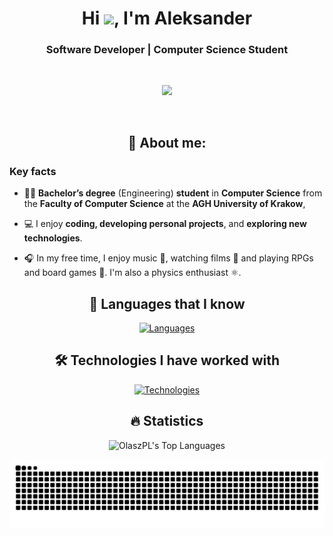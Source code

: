 <div align="center">

# Hi <img src="https://raw.githubusercontent.com/MartinHeinz/MartinHeinz/master/wave.gif" width="30px">, I'm Aleksander

### Software Developer | Computer Science Student

<br>

![](https://komarev.com/ghpvc/?username=OlaszPL&color=brightgreen&style=flat-square&abbreviated=true)

<br>

## 👨 About me:

</div>

### Key facts

- 👨‍🎓 **Bachelor’s degree** (Engineering) **student** in **Computer Science** from the **Faculty of Computer Science** at the **AGH University of Krakow**,

- 💻 I enjoy **coding, developing personal projects**, and **exploring new technologies**.

- 🎧 In my free time, I enjoy music 🎵, watching films 🎥 and playing RPGs and board games 🎲. I'm also a physics enthusiast ⚛️.


<div align="center">

## 🚀 Languages that I know

[![Languages](https://skillicons.dev/icons?i=py,java,c,bash,r)](https://skillicons.dev)

## 🛠️ Technologies I have worked with

[![Technologies](https://skillicons.dev/icons?i=arduino,cloudflare,docker,git,github,gradle,idea,linux,redhat,vscode,md,raspberrypi)](https://skillicons.dev)


## 🔥 Statistics

![OlaszPL's Top Languages](https://github-readme-stats.vercel.app/api/top-langs/?username=OlaszPL&theme=vue-dark&show_icons=true&hide_border=true&layout=compact&hide=jupyter%20notebook,html)

<picture>
  <source media="(prefers-color-scheme: dark)" srcset="https://raw.githubusercontent.com/OlaszPL/OlaszPL/output/github-contribution-grid-snake-dark.svg" />
  <source media="(prefers-color-scheme: light)" srcset="https://raw.githubusercontent.com/OlaszPL/OlaszPL/output/github-contribution-grid-snake.svg" />
  <img alt="github-snake" src="https://raw.githubusercontent.com/OlaszPL/OlaszPL/output/github-contribution-grid-snake.svg" />
</picture>

</div>

